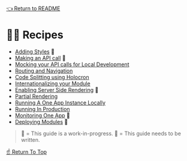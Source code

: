 <!--ONE-DOCS-HIDE start-->
[👈 Return to README](../../README.md)
<!--ONE-DOCS-HIDE end-->

# 👩‍🍳 Recipes

* [Adding Styles](./Adding-Styles.md) 🔨
* [Making an API call](./Making-An-Api-Call.md) 📌
* [Mocking your API calls for Local Development](./Mocking-Api-Calls.md)
* [Routing and Navigation](./Routing-And-Navigation.md)
* [Code Splitting using Holocron](./Code-Splitting-Using-Holocron.md)
* [Internationalizing your Module](./Internationalizing-Your-Module.md)
* [Enabling Server Side Rendering](./Enabling-Serverside-Rendering.md) 📌
* [Partial Rendering](./Partial-Rendering.md)
* [Running A One App Instance Locally](./Running-One-App-Locally.md)
* [Running In Production](./Running-In-Production.md)
* [Monitoring One App](./Monitoring-One-App.md) 📌
* [Deploying Modules](./Deploying-Modules.md) 🔨

> 🔨 = This guide is a work-in-progress.
> 📌 = This guide needs to be written.

[☝️ Return To Top](#-recipes)
